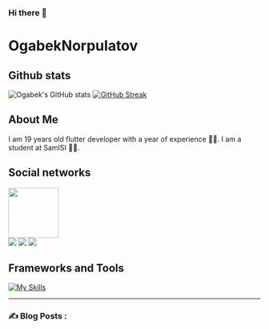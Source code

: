 ### Hi there 👋
# OgabekNorpulatov
## Github stats
![Ogabek's GitHub stats](https://github-readme-stats.vercel.app/api?username=ogabek0909&show_icons=true&theme=tokyonight)
[![GitHub Streak](http://github-readme-streak-stats.herokuapp.com?user=ogabek0909&theme=dark&background=000000)](https://git.io/streak-stats)



## About Me 
I am 19 years old flutter developer with a year of experience :man_technologist:. I am a student at SamISI :man_student:. 


## Social networks
<div id="header" ">
  <img src="https://media.giphy.com/media/M9gbBd9nbDrOTu1Mqx/giphy.gif" width="100"/>
</div >
<a href="https://t.me/ogabek_norpulatov"><img src="https://img.shields.io/badge/Telegram-2CA5E0?style=for-the-badge&logo=telegram&logoColor=white"/></a>
<a href="https://www.codewars.com/users/ogabek0909/"><img src="https://img.shields.io/badge/codewars-DD915F?style=for-the-badge&logo=codewars&logoColor=white"/></a>
<a href="https://www.instagram.com/users/norpulatovogabek/"><img src="https://img.shields.io/badge/Instagram-eb4034?style=for-the-badge&logo=instagram&logoColor=white"/></a>


## Frameworks and Tools
[![My Skills](https://skillicons.dev/icons?i=dart,flutter,androidstudio,firebase,vscode,github,py,figma,instagram,twitter,linkedin,linux,postman)](https://skillicons.dev)

---

### :writing_hand: Blog Posts :
<!-- BLOG-POST-LIST:START -->
<!-- BLOG-POST-LIST:END -->

<!--
**ogabek0909/ogabek0909** is a ✨ _special_ ✨ repository because its `README.md` (this file) appears on your GitHub profile.

Here are some ideas to get you started:

- 🔭 I’m currently working on ...
- 🌱 I’m currently learning ...
- 👯 I’m looking to collaborate on ...
- 🤔 I’m looking for help with ...
- 💬 Ask me about ...
- 📫 How to reach me: ...
- 😄 Pronouns: ...
- ⚡ Fun fact: ...
-->
